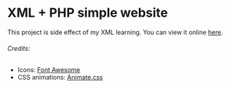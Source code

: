 # XML + PHP simple website
This project is side effect of my XML learning. You can view it online [here](http://pwojnicz.pl/online/projekt_xml/).

###### Credits:
* Icons: [Font Awesome](http://fontawesome.io/)
* CSS animations: [Animate.css](https://daneden.github.io/animate.css/)
